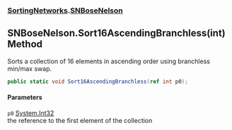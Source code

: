 ### [SortingNetworks](./SortingNetworks.md 'SortingNetworks').[SNBoseNelson](./SortingNetworks-SNBoseNelson.md 'SortingNetworks.SNBoseNelson')
## SNBoseNelson.Sort16AscendingBranchless(int) Method
Sorts a collection of 16 elements in ascending order using branchless min/max swap.  
```csharp
public static void Sort16AscendingBranchless(ref int p0);
```
#### Parameters
<a name='SortingNetworks-SNBoseNelson-Sort16AscendingBranchless(int)-p0'></a>
`p0` [System.Int32](https://docs.microsoft.com/en-us/dotnet/api/System.Int32 'System.Int32')  
the reference to the first element of the collection  
  

